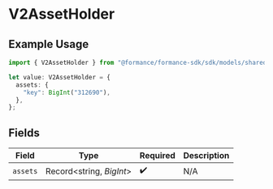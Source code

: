 # V2AssetHolder

## Example Usage

```typescript
import { V2AssetHolder } from "@formance/formance-sdk/sdk/models/shared";

let value: V2AssetHolder = {
  assets: {
    "key": BigInt("312690"),
  },
};
```

## Fields

| Field                    | Type                     | Required                 | Description              |
| ------------------------ | ------------------------ | ------------------------ | ------------------------ |
| `assets`                 | Record<string, *BigInt*> | :heavy_check_mark:       | N/A                      |